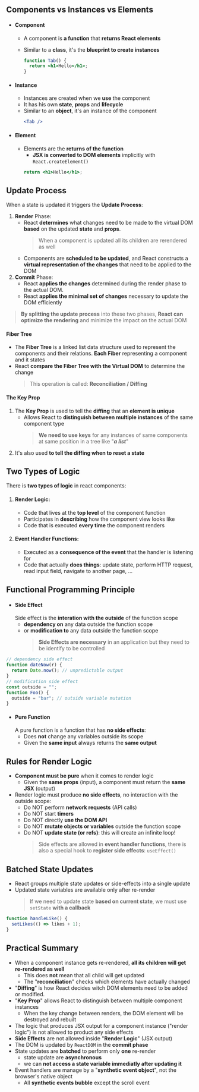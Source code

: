 ## Components vs Instances vs Elements

- #### Component

  - A component is **a function** that **returns React elements**
  - Similar to a **class**, it's the **blueprint to create instances**

    ```jsx
    function Tab() {
      return <h1>Hello</h1>;
    }
    ```

- #### Instance
  - Instances are created when we **use** the component
  - It has his own **state**, **props** and **lifecycle**
  - Similar to an **object**, it's an instance of the component
    ```jsx
    <Tab />
    ```
- #### Element
  - Elements are the **returns of the function**
    - **JSX is converted to DOM elements** implicitly with `React.createElement()`
    ```jsx
    return <h1>Hello</h1>;
    ```

## Update Process

When a state is updated it triggers the **Update Process**:

1. **Render** Phase:
   - React **determines** what changes need to be made to the virtual DOM **based** on the updated **state** and **props**.
     > When a component is updated all its children are rerendered as well
   - Components are **scheduled to be updated**, and React constructs a **virtual representation of the changes** that need to be applied to the DOM
2. **Commit** Phase:
   - React **applies the changes** determined during the render phase to the actual DOM.
   - React **applies the minimal set of changes** necessary to update the DOM efficiently

> **By splitting the update process** into these two phases, **React can optimize the rendering** and minimize the impact on the actual DOM

#### Fiber Tree

- The **Fiber Tree** is a linked list data structure used to represent the components and their relations. **Each Fiber** representing a component and it states
- React **compare the Fiber Tree with the Virtual DOM** to determine the change
  > This operation is called: **Reconciliation / Diffing**

#### The Key Prop

1. The **Key Prop** is used to tell the **diffing** that an **element is unique**
   - Allows React to **distinguish between multiple instances** of the same component type
     > **We need to use keys** for any instances of same components at same position in a tree like "**_a list_**"
2. It's also used **to tell the diffing when to reset a state**

## Two Types of Logic

There is **two types of logic** in react components:

1. #### Render Logic:
   - Code that lives at the **top level** of the component function
   - Participates in **describing** how the component view looks like
   - Code that is executed **every time** the component renders
2. #### Event Handler Functions:
   - Executed as a **consequence of the event** that the handler is listening for
   - Code that actually **does things**: update state, perform HTTP request, read input field, navigate to another page, ...

## Functional Programming Principle

- #### Side Effect
  Side effect is the **interation with the outside** of the function scope
  - **dependency on** any data outside the function scope
  - or **modification to** any data outside the function scope
    > **Side Effects are necessary** in an application but they need to be identify to be controlled

```javascript
// dependency side effect
function dateNow(r) {
  return Date.now(); // unpredictable output
}
// modification side effect
const outside = "";
function Foo() {
  outside = "bar"; // outside variable mutation
}
```

- #### Pure Function
  A pure function is a function that has **no side effects**:
  - Does **not** change any variables outside its scope
  - Given the **same input** always returns the **same output**

## Rules for Render Logic

- **Component must be pure** when it comes to render logic
  - Given the **same props** (input), a component must return the **same JSX** (output)
- Render logic must produce **no side effects**, no interaction with the outside scope:
  - Do NOT perform **network requests** (API calls)
  - Do NOT start **timers**
  - Do NOT directly **use the DOM API**
  - Do NOT **mutate objects or variables** outside the function scope
  - Do NOT **update state (or refs)**: this will create an infinite loop!
    > Side effects are allowed in **event handler functions**, there is also a special hook to **register side effects**: `useEffect()`

## Batched State Updates

- React groups multiple state updates or side-effects into a single update
- Updated state variables are available only after re-render
  > If we need to update state **based on current state**,
  > we must use `setState` **with a callback**

```jsx
function handleLike() {
  setLikes(() => likes + 1);
}
```

## Practical Summary

- When a component instance gets re-rendered, **all its children will get re-rendered as well**
  - This does **not** mean that all child will get updated
  - The "**reconciliation**" checks which elements have actually changed
- "**Diffing**" is how React decides witch DOM elements need to be added or modified.
- "**Key Prop**" allows React to distinguish between multiple component instances
  - When the key change between renders, the DOM element will be destroyed and rebuilt
- The logic that produces JSX output for a component instance ("render logic") is not allowed to product any side effects
- **Side Effects** are not allowed inside "**Render Logic**" (JSX output)
- The DOM is updated by `ReactDOM` in the **commit phase**
- State updates are **batched** to perform only **one** re-render
  - state update are **asynchronous**
  - we can **not access a state variable immediatly after updating it**
- Event handlers are manage by a "**synthetic event object**", not the browser's native object
  - All **synthetic events bubble** except the scroll event
